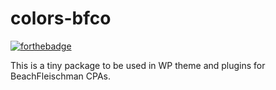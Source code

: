 # colors-bfco

[![forthebadge](https://forthebadge.com/images/badges/compatibility-betamax.svg)](https://forthebadge.com)

This is a tiny package to be used in WP theme and plugins for BeachFleischman CPAs.

